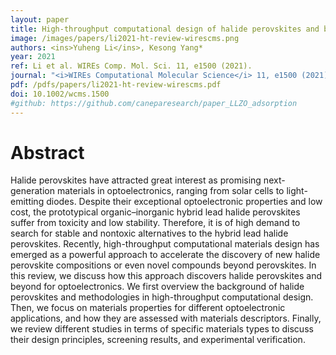 ```yaml
---
layout: paper
title: High-throughput computational design of halide perovskites and beyond for optoelectronics
image: /images/papers/li2021-ht-review-wirescms.png
authors: <ins>Yuheng Li</ins>, Kesong Yang*
year: 2021
ref: Li et al. WIREs Comp. Mol. Sci. 11, e1500 (2021).
journal: "<i>WIREs Computational Molecular Science</i> 11, e1500 (2021)"
pdf: /pdfs/papers/li2021-ht-review-wirescms.pdf
doi: 10.1002/wcms.1500
#github: https://github.com/caneparesearch/paper_LLZO_adsorption
---
```


# Abstract

Halide perovskites have attracted great interest as promising next-generation materials in optoelectronics, ranging from solar cells to light-emitting diodes. Despite their exceptional optoelectronic properties and low cost, the prototypical organic–inorganic hybrid lead halide perovskites suffer from toxicity and low stability. Therefore, it is of high demand to search for stable and nontoxic alternatives to the hybrid lead halide perovskites. Recently, high-throughput computational materials design has emerged as a powerful approach to accelerate the discovery of new halide perovskite compositions or even novel compounds beyond perovskites. In this review, we discuss how this approach discovers halide perovskites and beyond for optoelectronics. We first overview the background of halide perovskites and methodologies in high-throughput computational design. Then, we focus on materials properties for different optoelectronic applications, and how they are assessed with materials descriptors. Finally, we review different studies in terms of specific materials types to discuss their design principles, screening results, and experimental verification.